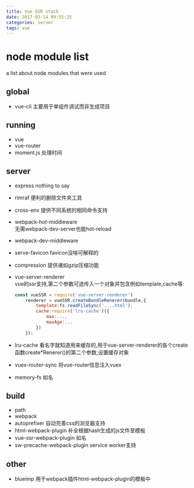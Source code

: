 ```yaml
---
title: Vue SSR stack
date: 2017-03-14 09:55:25
categories: server
tags: vue
---
```

# node module list

a list about node modules that were used

## global

* vue-cli   主要用于单组件调试而非生成项目

## running

* vue
* vue-router
* moment.js 处理时间

## server

* express   nothing to say
* rimraf    便利的删除文件夹工具
* cross-env   提供不同系统的相同命令支持
* webpack-hot-middleware  
    无需webpack-dev-server也能hot-reload  
* webpack-dev-middleware  
* serve-favicon favicon没啥可解释的
* compression   提供诸如gzip压缩功能
* vue-server-renderer  
    vue的ssr支持,第二个参数可选传入一个对象并包含例如template,cache等:  

    ```js
    const vueSSR = require('vue-server-renderer')
        renderer = vueSSR.createBundleRenerer(bundle,{
            template:fs.readFileSync('....html'),
            cache:require('lru-cache')({
                max:...,
                maxAge:...
            })
        });

    ```

* lru-cache 看名字就知道用来缓存的,用于vue-server-renderer的各个create函数create*Renerer()的第二个参数,设置缓存对象
* vuex-router-sync  将vue-router信息注入vuex
* memory-fs 如名

## build

* path
* webpack
* autoprefixer  自动完善css的浏览器支持
* html-webpack-plugin   补全根据hash生成的js文件至模板
* vue-ssr-webpack-plugin    如名
* sw-precache-webpack-plugin    service worker支持

## other

* blueimp  用于webpack插件html-webpack-plugin的模板中